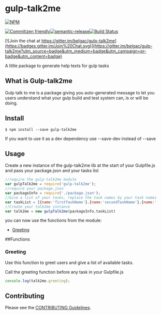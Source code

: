 # gulp-talk2me

[![NPM](https://nodei.co/npm/gulp-talk2me.png?downloads=true&downloadRank=true&stars=true)](https://nodei.co/npm/gulp-talk2me/)

[![Commitizen friendly](https://img.shields.io/badge/commitizen-friendly-brightgreen.svg)](http://commitizen.github.io/cz-cli/)[![semantic-release](https://img.shields.io/badge/%20%20%F0%9F%93%A6%F0%9F%9A%80-semantic--release-e10079.svg)](https://github.com/semantic-release/semantic-release)[![Build Status](https://travis-ci.org/belgac/gulp-talk2me.svg?branch=master)](https://travis-ci.org/belgac/gulp-talk2me)

[![Join the chat at https://gitter.im/belgac/gulp-talk2me](https://badges.gitter.im/Join%20Chat.svg)](https://gitter.im/belgac/gulp-talk2me?utm_source=badge&utm_medium=badge&utm_campaign=pr-badge&utm_content=badge)

A little package to generate help texts for gulp tasks

## What is Gulp-talk2me

Gulp talk to me is a package giving you auto-generated message to let you users understand what your gulp build and test system can, is or will be doing.

## Install

```
$ npm install --save gulp-talk2me
```

If you want to use it as a dev dependency use --save-dev instead of --save

## Usage

Create a new instance of the gulp-talk2me lib at the start of your Gulpfile.js and pass your package.json and your tasks list

```js
//require the gulp-talk2me module
var gulpTalk2me = require('gulp-talk2me');
//require your package.json
var packageInfo = require('./package.json');
//Give a list of your tasks, replace the task names by your task names
var taskList = [{name:'firstTaskName'},{name:'secondTaskName'},{name:'...'}];
//Create your talk2me instance
var talk2me = new gulpTalk2me(packageInfo,taskList)
```

you can now use the functions from the module:
* [Greeting](#greeting) 

##Functions

### Greeting

Use this function to greet users and give a list of available tasks.

Call the greeting function before any task in your Gulpfile.js

```js
console.log(talk2me.greeting);
```

## Contributing

Please see the [CONTRIBUTING Guidelines](CONTRIBUTING.md).